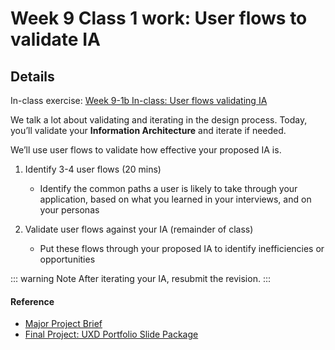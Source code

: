 # Week 9 Class 1 work: User flows to validate IA

## Details

In-class exercise: [Week 9-1b In-class: User flows validating IA](https://drive.google.com/drive/folders/1kCPUsO4_f6Hz47THcBzFBiMlCJIzpvG7)

We talk a lot about validating and iterating in the design process. Today, you’ll validate your **Information Architecture** and iterate if needed.

We’ll use user flows to validate how effective your proposed IA is.

1. Identify 3-4 user flows (20 mins)
    - Identify the common paths a user is likely to take through your application, based on what you learned in your interviews, and on your personas

2. Validate user flows against your IA (remainder of class)
    - Put these flows through your proposed IA to identify inefficiencies or opportunities

::: warning Note
After iterating your IA, resubmit the revision. 
:::

#### Reference
- [Major Project Brief](project-brief.md)
- [Final Project: UXD Portfolio Slide Package](proj.md)